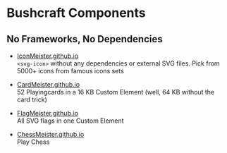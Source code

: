 # Bushcraft Components

## **No Frameworks**, **No** Dependencies

* [IconMeister.github.io](https://iconmeister.github.io)  
``<svg-icon>`` without any dependencies or external SVG files. Pick from 5000+ icons from famous icons sets

* [CardMeister.github.io](https://cardmeister.github.io)  
52 Playingcards in a 16 KB Custom Element (well, 64 KB without the card trick)

* [FlagMeister.github.io](https://flagmeister.github.io)  
All SVG flags in one Custom Element

* [ChessMeister.github.io](https://chessmeister.github.io)  
Play Chess
